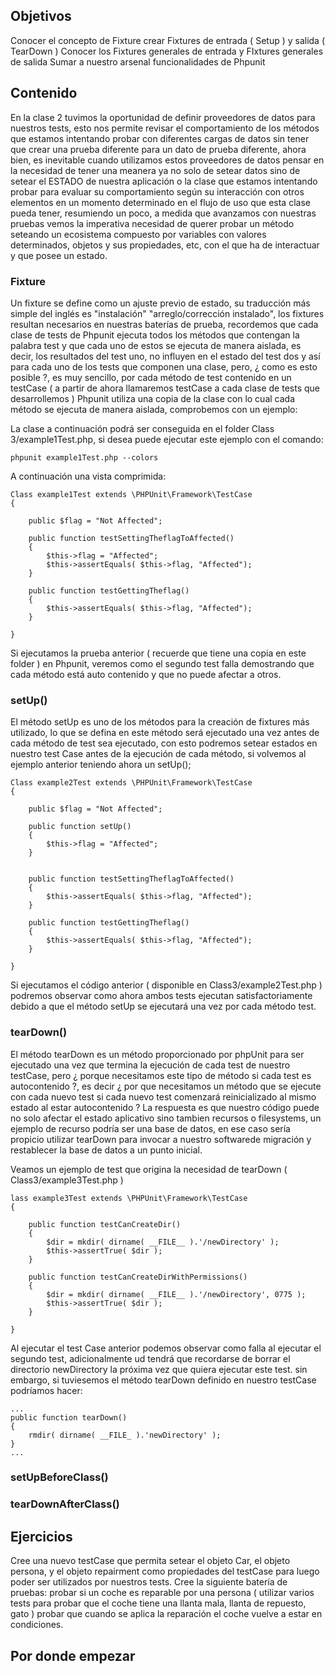 ## Objetivos

Conocer el concepto de Fixture
crear Fixtures de entrada ( Setup ) y salida ( TearDown )
Conocer los Fixtures generales de entrada y FIxtures generales de salida
Sumar a nuestro arsenal funcionalidades de Phpunit


## Contenido 

En la clase 2 tuvimos la oportunidad de definir proveedores de datos para nuestros tests, esto nos permite revisar el comportamiento de los métodos que estamos intentando probar con diferentes cargas de datos sin tener que crear una prueba diferente para un dato de prueba diferente, ahora bien, es inevitable cuando utilizamos estos proveedores de datos pensar en la necesidad de tener una meanera ya no solo de setear datos sino de setear el ESTADO de nuestra aplicación o la clase que estamos intentando probar para evaluar su comportamiento según su interacción con otros elementos en un momento determinado en el flujo de uso que esta clase pueda tener, resumiendo un poco, a medida que avanzamos con nuestras pruebas vemos la imperativa necesidad de querer probar un método seteando un ecosistema compuesto por variables con valores determinados, objetos y sus propiedades, etc,  con el que ha de interactuar y que posee un estado.  


### Fixture

Un fixture se define como un ajuste previo de estado, su traducción más simple del inglés es "instalación" "arreglo/corrección instalado", los fixtures resultan necesarios en nuestras baterías de prueba, recordemos que cada clase de tests de Phpunit ejecuta todos los métodos que contengan la palabra test y que cada uno de estos se ejecuta de manera aislada, es decir, los resultados del test uno, no influyen en el estado del test dos y así para cada uno de los tests que componen una clase, pero, ¿ como es esto posible ?, es muy sencillo, por cada método de test contenido en un testCase ( a partir de ahora llamaremos testCase a cada clase de tests que desarrollemos ) Phpunit utiliza una copia de la clase con lo cual cada método se ejecuta de manera aislada, comprobemos con un ejemplo:  

La clase a continuación podrá ser conseguida en el folder Class 3/example1Test.php, si desea puede ejecutar este ejemplo con el comando: 

    phpunit example1Test.php --colors

A continuación una vista comprimida:
  

    Class example1Test extends \PHPUnit\Framework\TestCase 
    {

        public $flag = "Not Affected";

        public function testSettingTheflagToAffected()
        {
            $this->flag = "Affected";
            $this->assertEquals( $this->flag, "Affected");
        }

        public function testGettingTheflag()
        {
            $this->assertEquals( $this->flag, "Affected");
        }
    
    }

Si ejecutamos la prueba anterior ( recuerde que tiene una copia en este folder ) en Phpunit, veremos como el segundo test falla demostrando que cada método está auto contenido y que no puede afectar a otros. 

### setUp()

El método setUp es uno de los métodos para la creación de fixtures más utilizado, lo que se defina en este método será ejecutado una vez antes de cada método de test sea ejecutado, con esto podremos setear estados en nuestro test Case
antes de la ejecución de cada método, si volvemos al ejemplo anterior teniendo ahora un setUp(); 

    Class example2Test extends \PHPUnit\Framework\TestCase 
    {

        public $flag = "Not Affected";

        public function setUp()
        {
            $this->flag = "Affected";
        }


        public function testSettingTheflagToAffected()
        {
            $this->assertEquals( $this->flag, "Affected");
        }

        public function testGettingTheflag()
        {
            $this->assertEquals( $this->flag, "Affected");
        }
    
    }

Si ejecutamos el código anterior ( disponible en Class3/example2Test.php ) podremos observar como ahora ambos tests ejecutan satisfactoriamente debido a que el método setUp se ejecutará una vez por cada método test.

### tearDown()

El método tearDown es un método proporcionado por phpUnit para ser ejecutado una vez que termina la ejecución de cada test de nuestro testCase, pero ¿ porque necesitamos este tipo de método si cada test es autocontenido ?, es decir ¿ por que necesitamos un método que se ejecute con cada nuevo test si cada nuevo test comenzará reinicializado al mismo estado al estar autocontenido ? La respuesta es que nuestro código puede no solo afectar el estado aplicativo sino tambien recursos o filesystems, un ejemplo de recurso podría ser una base de datos, en ese caso sería propicio utilizar tearDown para invocar a nuestro softwarede migración y restablecer la base de datos a un punto inicial. 

Veamos un ejemplo de test que origina la necesidad de tearDown ( Class3/example3Test.php )


    lass example3Test extends \PHPUnit\Framework\TestCase 
    {

        public function testCanCreateDir()
        {
            $dir = mkdir( dirname( __FILE__ ).'/newDirectory' );
            $this->assertTrue( $dir );
        }

        public function testCanCreateDirWithPermissions()
        {
            $dir = mkdir( dirname( __FILE__ ).'/newDirectory', 0775 );
            $this->assertTrue( $dir );
        }
    
    }

Al ejecutar el test Case anterior podemos observar como falla al ejecutar el segundo test, adicionalmente ud tendrá que recordarse de borrar el directorio newDirectory la próxima vez que quiera ejecutar este test. sin embargo, si tuviesemos
el método tearDown definido en nuestro testCase podríamos hacer: 

    ...
    public function tearDown()
    {
        rmdir( dirname( __FILE_ ).'newDirectory' );
    }
    ...

### setUpBeforeClass()


### tearDownAfterClass()
 
## Ejercicios 

Cree una nuevo testCase que permita setear el objeto Car, el objeto persona, y el objeto repairment como propiedades del testCase para luego poder ser utilizados por nuestros tests. Cree la siguiente batería de pruebas:
    probar si un coche es reparable por una persona ( utilizar varios tests para probar que el coche tiene una llanta mala, llanta de repuesto, gato )
    probar que cuando se aplica la reparación el coche vuelve a estar en condiciones.

## Por donde empezar 

  



